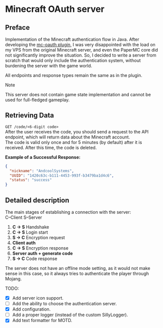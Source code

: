 # Minecraft OAuth server

## Preface

Implementation of the Minecraft authentication flow in Java. After developing the [mc-oauth plugin](https://github.com/Andcool-Systems/mc-oauth), I was very disappointed with the load on my VPS from the original Minecraft server, and even the PaperMC core did not significantly improve the situation. So, I decided to write a server from scratch that would only include the authentication system, without burdening the server with the game world.

All endpoints and response types remain the same as in the plugin.

>[!Note]
> This server does not contain game state implementation and cannot be used for full-fledged gameplay.
>

## Retrieving Data
`GET /code/<6-digit code>`  
After the user receives the code, you should send a request to the API endpoint, which will return data about the Minecraft account.  
The code is valid only once and for 5 minutes (by default) after it is received. After this time, the code is deleted.

**Example of a Successful Response:**
```json
{
  "nickname": "AndcoolSystems",
  "UUID": "1420c63c-b111-4453-993f-b3479ba1d4c6",
  "status": "success"
}
```

## Detailed description

The main stages of establishing a connection with the server:  
C–Client S–Server
1. **C -> S** Handshake
2. **C -> S** Login start
3. **S -> C** Encryption request
4. **Client auth**
5. **C -> S** Encryption response
6. **Server auth + generate code**
7. **S -> C** Code response

The server does not have an offline mode setting, as it would not make sense in this case, so it always tries to authenticate the player through Mojang.  

TODO:
- [x] Add server icon support. 
- [ ] Add the ability to choose the authentication server.
- [x] Add configuration.
- [ ] Add a proper logger (instead of the custom SillyLogger).
- [x] Add text formatter for MOTD.
